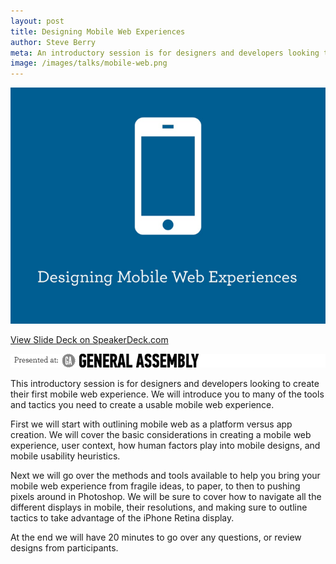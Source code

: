 ```yaml
---
layout: post
title: Designing Mobile Web Experiences
author: Steve Berry
meta: An introductory session is for designers and developers looking to create their first mobile web experience.
image: /images/talks/mobile-web.png
---
```


<img src="/images/talks/mobile-web.png" alt=" Designing Mobile Web Experiences" class="scale-with-grid"/>

<a href="http://speakerdeck.com/u/thoughtmerchant/p/designing-mobile-web-experiences" target="blank" class="linkbox">View Slide Deck on SpeakerDeck.com</a>

<img src="/images/talks/presented-at-ga.png" alt="Presented at General Assembly in New York City" class="scale-with-grid"/>

This introductory session is for designers and developers looking to create their first mobile web experience. We will introduce you to many of the tools and tactics you need to create a usable mobile web experience.

First we will start with outlining mobile web as a platform versus app creation. We will cover the basic considerations in creating a mobile web experience, user context, how human factors play into mobile designs, and mobile usability heuristics.

Next we will go over the methods and tools available to help you bring your mobile web experience from fragile ideas, to paper, to then to pushing pixels around in Photoshop. We will be sure to cover how to navigate all the different displays in mobile, their resolutions, and making sure to outline tactics to take advantage of the iPhone Retina display.

At the end we will have 20 minutes to go over any questions, or review designs from participants.

